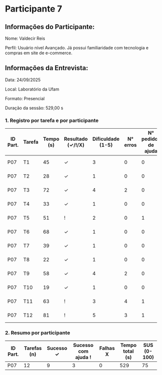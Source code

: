# Participante 7

## Informações do Participante:
Nome: Valdecir Reis

Perfil: Usuário nível Avançado. Já possui familiaridade com tecnologia e compras em site de e-commerce. 

## Informações da Entrevista: 
Data: 24/09/2025

Local: Laboratório da Ufam

Formato: Presencial 

Duração da sessão: 529,00 s

### 1. Registro por tarefa e por participante
| ID Part. | Tarefa | Tempo (s) | Resultado (✓/!/X) | Dificuldade (1-5) | N° erros | N° pedidos de ajuda | Observações                     |
|----------|--------|-----------|--------------------|-------------------|----------|---------------------|---------------------------------|
| P07      | T1     | 45        | ✓                  | 3                 | 0        | 0                   | Com dificuldade                 |
| P07      | T2     | 28        | ✓                  | 1                 | 0        | 0                   | Não precisou de ajuda           |
| P07      | T3     | 72        | ✓                  | 4                 | 2        | 0                   | Acha que aplicou                |
| P07      | T4     | 33        | ✓                  | 1                 | 0        | 0                   | Acha que favoritou              |
| P07      | T5     | 51        | !                  | 2                 | 0        | 1                   | Com dificuldade                 |
| P07      | T6     | 68        | ✓                  | 1                 | 0        | 0                   | Realizou com dificuldades       |
| P07      | T7     | 39        | ✓                  | 1                 | 0        | 0                   | Não teve dificuldade            |
| P07      | T8     | 22        | ✓                  | 1                 | 0        | 0                   | Não teve dificuldade            |
| P07      | T9     | 58        | ✓                  | 4                 | 2        | 0                   | Não precisou de ajuda           |
| P07      | T10    | 19        | ✓                  | 1                 | 0        | 0                   | Não precisou de ajuda           |
| P07      | T11    | 63        | !                  | 3                 | 4        | 1                   | Realizou com dificuldades       |
| P07      | T12    | 81        | !                  | 5                 | 3        | 1                   | Com dificuldade                 |
### 2. Resumo por participante
| ID Part. | Tarefas (n) | Sucesso ✓ | Sucesso com ajuda ! | Falhas X | Tempo total (s) | SUS (0-100) |
|----------|-------------|-----------|---------------------|----------|-----------------|-------------|
| P07      | 12          | 9         | 3                   | 0        | 529            | 75        |
